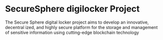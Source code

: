 # SecureSphere digilocker Project
The Secure Sphere digital locker project aims to develop an innovative, decentral
ized, and highly secure platform for the storage and management of sensitive information
 using cutting-edge blockchain technology
